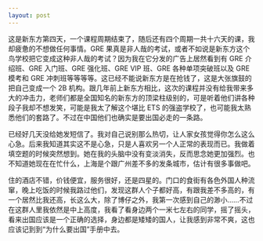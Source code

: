 ```yaml
---
layout: post
---
```


这是新东方第四天，一个课程周期结束了，随后还有四个周期一共十六天的课，我却疲惫的不想做任何事情。GRE 果真是非人哉的考试，或者不如说是新东方这个鸟学校把它变成这种非人哉的考试？因为我在它分发的广告上居然看到有 GRE 介绍班、GRE 入门班、GRE 强化班、GRE VIP 班、GRE 各种单项突破班以及 GRE 模考和 GRE 冲刺班等等等等。这已经不能说新东方是在抢钱了，这是大张旗鼓的把自己变成一个 2B 机构。跟几年前上新东方相比，这次的课程并没有给我带来多大的冲击力，老师们都是全国知名的新东方的顶梁柱级别的，可是听着他们讲各种段子我却不想发笑，可能是我太了解这个堪比 ETS 的强盗学校了，也可能我太熟悉他们的套路了。不过在中国他们也确实是要出国必走的一条路。

已经好几天没给她发短信了。我对自己说别那么热切，让人家女孩觉得你怎么这么心急。后来我知道其实这不是心急，只是人喜欢另一个人正常的表现而已。我做着填空题的时候突然想到。她在我的头脑中没有变淡消失，反而思念她更加强烈。也不知道她现在在忙什么，上海是个跟广州差不多的发条城市，估计有很多事做吧。

住的酒店不错，价钱便宜，服务很好，还是四星的。门口的食街有各色外国人种流窜，晚上吃饭的时候我路过他们，发现这群人个子都好高，有跟我差不多高的，有一个居然比我还高，长这么大，除了博仔之外，我第一次感到自己的渺小……不过在这群人里我依然是中上高度，我看了看身边两个一米七左右的同学，摇了摇头，看来出国应该是一个正确的选择，身边都是矮矮的国人，让我感到非常不爽，这也应该记到到“为什么要出国”手册中去。
